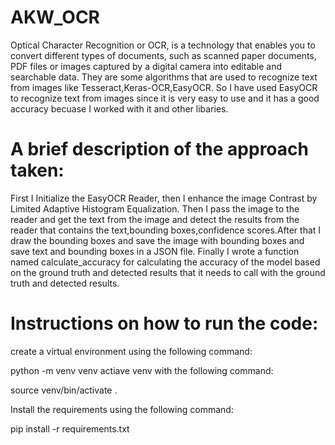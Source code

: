 # AKW_OCR
Optical Character Recognition or OCR, is a technology that enables you to convert different types of documents, such as scanned paper documents, PDF files or images captured by a digital camera into editable and searchable data.
They are some algorithms that are used to recognize text from images like Tesseract,Keras-OCR,EasyOCR.
So I have used EasyOCR to recognize text from images since it is very easy to use and it has a good accuracy becuase I worked with it and other libaries.

# A brief description of the approach taken:
First I Initialize the EasyOCR Reader, then I enhance the image Contrast by Limited Adaptive Histogram Equalization.
Then I pass the image to the reader and get the text from the image and detect the results from the reader that contains the text,bounding boxes,confidence scores.After that I draw the bounding boxes and save the image with bounding boxes and save text and bounding boxes in a JSON file.
Finally I wrote a function named calculate_accuracy for calculating the accuracy of the model based on the ground truth and detected results that it needs to call with the ground truth and detected results.



# Instructions on how to run the code: 

create a virtual environment using the following command:


python -m venv venv 
actiave venv with the following command: 


source venv/bin/activate .


Install the requirements using the following command: 


pip install -r requirements.txt

